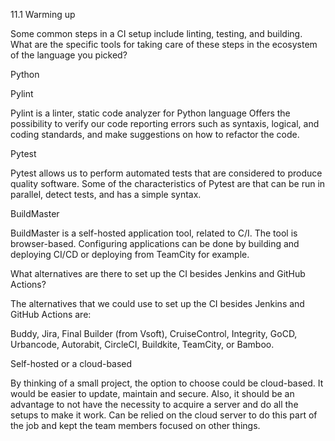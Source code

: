11.1 Warming up

Some common steps in a CI setup include linting, testing, and building. What are the specific tools for taking care of these steps in the ecosystem of the language you picked? 

Python

Pylint

Pylint is a linter, static code analyzer for Python language Offers the possibility to verify our code reporting errors such as syntaxis, logical, and coding standards, and make suggestions on how to refactor the code.

Pytest

Pytest allows us to perform automated tests that are considered to produce quality software. Some of the characteristics of Pytest are that can be run in parallel, detect tests, and has a simple syntax.

BuildMaster

BuildMaster is a self-hosted application tool, related to C/I. The tool is browser-based. 
Configuring applications can be done by building and deploying CI/CD or deploying from TeamCity for example.

What alternatives are there to set up the CI besides Jenkins and GitHub Actions?

The alternatives that we could use to set up the CI besides Jenkins and GitHub Actions are:

Buddy, Jira, Final Builder (from Vsoft), CruiseControl, Integrity, GoCD, Urbancode, Autorabit, CircleCI, Buildkite, TeamCity, or Bamboo.

Self-hosted or a cloud-based

By thinking of a small project, the option to choose could be cloud-based. It would be easier to update, maintain and secure. Also, it should be an advantage to not have the necessity to acquire a server and do all the setups to make it work. Can be relied on the cloud server to do this part of the job and kept the team members focused on other things.

